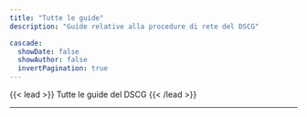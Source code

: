 ```yaml
---
title: "Tutte le guide"
description: "Guide relative alla procedure di rete del DSCG"

cascade:
  showDate: false
  showAuthor: false
  invertPagination: true
---
```


{{< lead >}}
Tutte le guide del DSCG
{{< /lead >}}


---
